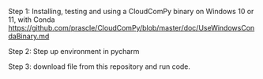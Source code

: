 Step 1: Installing, testing and using a CloudComPy binary on Windows 10 or 11, with Conda
https://github.com/prascle/CloudComPy/blob/master/doc/UseWindowsCondaBinary.md

Step 2: Step up environment in pycharm

Step 3: download file from this repository and run code.
